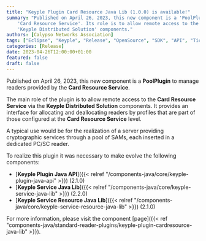 ```yaml
---
title: "Keyple Plugin Card Resource Java Lib (1.0.0) is available!"
summary: "Published on April 26, 2023, this new component is a 'PoolPlugin' to manage readers provided by the
    'Card Resource Service'. Its role is to allow remote access to the 'Card Resource Service' via the 
    'Keyple Distributed Solution' components."
authors: [Calypso Networks Association]
tags: ["Eclipse", "Keyple", "Release", "OpenSource", "SDK", "API", "Ticketing", "Plugin", "Card Resource Service"]
categories: [Release]
date: 2023-04-26T12:00:00+01:00
featured: false
draft: false
---
```


Published on April 26, 2023, this new component is a **PoolPlugin** to manage readers provided by the
**Card Resource Service**.

The main role of the plugin is to allow remote access to the **Card Resource Service** via the **Keyple Distributed
Solution** components.
It provides an interface for allocating and deallocating readers by profiles that are part of those configured at the
**Card Resource Service** level.

A typical use would be for the realization of a server providing cryptographic services through a pool of SAMs, each
inserted in a dedicated PC/SC reader.

To realize this plugin it was necessary to make evolve the following components:
- [**Keyple Plugin Java API**]({{< relref "/components-java/core/keyple-plugin-java-api" >}}) (2.1.0)
- [**Keyple Service Java Lib**]({{< relref "/components-java/core/keyple-service-java-lib" >}}) (2.2.0)
- [**Keyple Service Resource Java Lib**]({{< relref "/components-java/core/keyple-service-resource-java-lib" >}}) (2.1.0)

For more information, please visit the component
[page]({{< ref "components-java/standard-reader-plugins/keyple-plugin-cardresource-java-lib" >}}).